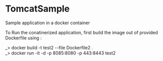 # TomcatSample
Sample application in a docker container

To Run the conatinerized application, first build the image out of provided Dockerfile using :  <br />

_> docker build -t test2 --file Dockerfile2 .  <br />
_> docker run -it -d -p 8085:8080 -p 443:8443 test2  <br />
